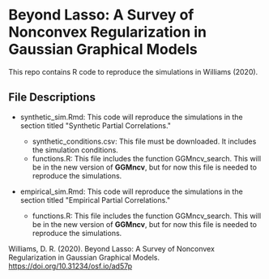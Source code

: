 # Beyond Lasso: A Survey of Nonconvex Regularization in Gaussian Graphical Models

This repo contains R code to reproduce the simulations in Williams (2020). 

## File Descriptions

* synthetic_sim.Rmd: This code will reproduce the simulations in the section titled "Synthetic Partial Correlations."
  * synthetic_conditions.csv: This file must be downloaded. It includes the simulation conditions.
  * functions.R: This file includes the function GGMncv_search. This will be in the new version of **GGMncv**, 
    but for now this file is needed to reproduce the simulations.

* empirical_sim.Rmd: This code will reproduce the simulations in the section titled "Empirical Partial Correlations."
  * functions.R: This file includes the function GGMncv_search. This will be in the new version of **GGMncv**, 
    but for now this file is needed to reproduce the simulations.



Williams, D. R. (2020). Beyond Lasso: A Survey of Nonconvex Regularization in Gaussian Graphical Models. https://doi.org/10.31234/osf.io/ad57p

